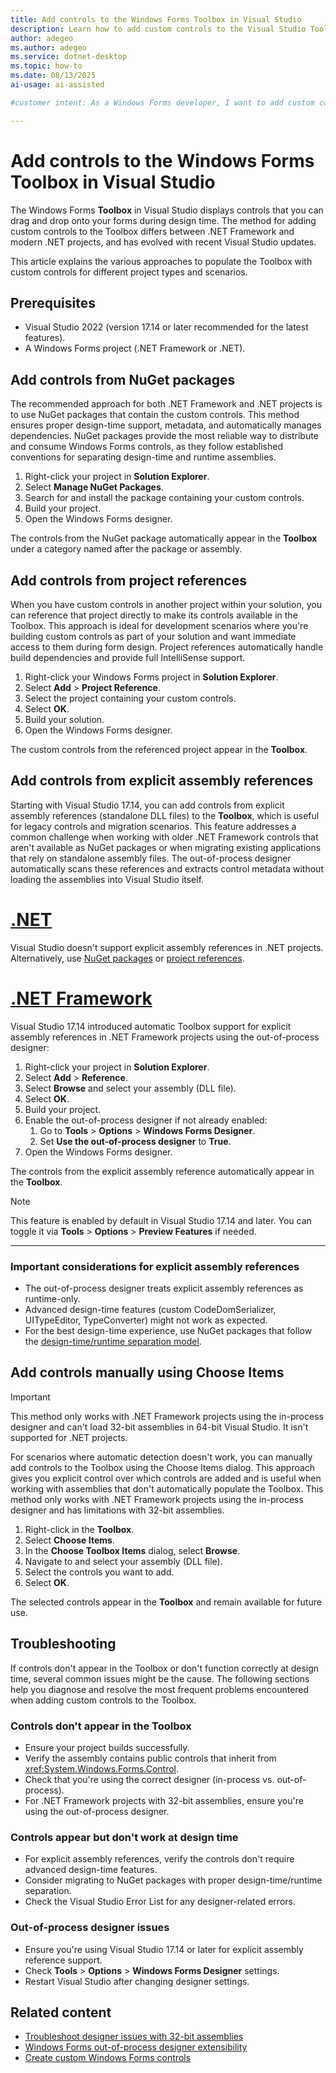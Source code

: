 ```yaml
---
title: Add controls to the Windows Forms Toolbox in Visual Studio
description: Learn how to add custom controls to the Visual Studio Toolbox for Windows Forms projects in .NET and .NET Framework.
author: adegeo
ms.author: adegeo
ms.service: dotnet-desktop
ms.topic: how-to
ms.date: 08/13/2025
ai-usage: ai-assisted

#customer intent: As a Windows Forms developer, I want to add custom controls to the Visual Studio Toolbox so that I can drag and drop them onto my forms during design time.

---
```


# Add controls to the Windows Forms Toolbox in Visual Studio

The Windows Forms **Toolbox** in Visual Studio displays controls that you can drag and drop onto your forms during design time. The method for adding custom controls to the Toolbox differs between .NET Framework and modern .NET projects, and has evolved with recent Visual Studio updates.

This article explains the various approaches to populate the Toolbox with custom controls for different project types and scenarios.

## Prerequisites

- Visual Studio 2022 (version 17.14 or later recommended for the latest features).
- A Windows Forms project (.NET Framework or .NET).

## Add controls from NuGet packages

The recommended approach for both .NET Framework and .NET projects is to use NuGet packages that contain the custom controls. This method ensures proper design-time support, metadata, and automatically manages dependencies. NuGet packages provide the most reliable way to distribute and consume Windows Forms controls, as they follow established conventions for separating design-time and runtime assemblies.

1. Right-click your project in **Solution Explorer**.
1. Select **Manage NuGet Packages**.
1. Search for and install the package containing your custom controls.
1. Build your project.
1. Open the Windows Forms designer.

The controls from the NuGet package automatically appear in the **Toolbox** under a category named after the package or assembly.

## Add controls from project references

When you have custom controls in another project within your solution, you can reference that project directly to make its controls available in the Toolbox. This approach is ideal for development scenarios where you're building custom controls as part of your solution and want immediate access to them during form design. Project references automatically handle build dependencies and provide full IntelliSense support.

1. Right-click your Windows Forms project in **Solution Explorer**.
1. Select **Add** > **Project Reference**.
1. Select the project containing your custom controls.
1. Select **OK**.
1. Build your solution.
1. Open the Windows Forms designer.

The custom controls from the referenced project appear in the **Toolbox**.

## Add controls from explicit assembly references

Starting with Visual Studio 17.14, you can add controls from explicit assembly references (standalone DLL files) to the **Toolbox**, which is useful for legacy controls and migration scenarios. This feature addresses a common challenge when working with older .NET Framework controls that aren't available as NuGet packages or when migrating existing applications that rely on standalone assembly files. The out-of-process designer automatically scans these references and extracts control metadata without loading the assemblies into Visual Studio itself.

# [.NET](#tab/dotnet)

Visual Studio doesn't support explicit assembly references in .NET projects. Alternatively, use [NuGet packages](#add-controls-from-nuget-packages) or [project references](#add-controls-from-project-references).

# [.NET Framework](#tab/dotnetframework)

Visual Studio 17.14 introduced automatic Toolbox support for explicit assembly references in .NET Framework projects using the out-of-process designer:

01. Right-click your project in **Solution Explorer**.
01. Select **Add** > **Reference**.
01. Select **Browse** and select your assembly (DLL file).
01. Select **OK**.
01. Build your project.
01. Enable the out-of-process designer if not already enabled:
    01. Go to **Tools** > **Options** > **Windows Forms Designer**.
    01. Set **Use the out-of-process designer** to **True**.
01. Open the Windows Forms designer.

The controls from the explicit assembly reference automatically appear in the **Toolbox**.

> [!NOTE]
> This feature is enabled by default in Visual Studio 17.14 and later. You can toggle it via **Tools** > **Options** > **Preview Features** if needed.

---

### Important considerations for explicit assembly references

- The out-of-process designer treats explicit assembly references as runtime-only.
- Advanced design-time features (custom CodeDomSerializer, UITypeEditor, TypeConverter) might not work as expected.
- For the best design-time experience, use NuGet packages that follow the [design-time/runtime separation model](https://github.com/microsoft/winforms-designer-extensibility/blob/main/docs/sdk/control-library-nuget-package-spec.md).

## Add controls manually using Choose Items

> [!IMPORTANT]
> This method only works with .NET Framework projects using the in-process designer and can't load 32-bit assemblies in 64-bit Visual Studio. It isn't supported for .NET projects.

For scenarios where automatic detection doesn't work, you can manually add controls to the Toolbox using the Choose Items dialog. This approach gives you explicit control over which controls are added and is useful when working with assemblies that don't automatically populate the Toolbox. This method only works with .NET Framework projects using the in-process designer and has limitations with 32-bit assemblies.

1. Right-click in the **Toolbox**.
1. Select **Choose Items**.
1. In the **Choose Toolbox Items** dialog, select **Browse**.
1. Navigate to and select your assembly (DLL file).
1. Select the controls you want to add.
1. Select **OK**.

The selected controls appear in the **Toolbox** and remain available for future use.

## Troubleshooting

If controls don't appear in the Toolbox or don't function correctly at design time, several common issues might be the cause. The following sections help you diagnose and resolve the most frequent problems encountered when adding custom controls to the Toolbox.

### Controls don't appear in the Toolbox

- Ensure your project builds successfully.
- Verify the assembly contains public controls that inherit from <xref:System.Windows.Forms.Control>.
- Check that you're using the correct designer (in-process vs. out-of-process).
- For .NET Framework projects with 32-bit assemblies, ensure you're using the out-of-process designer.

### Controls appear but don't work at design time

- For explicit assembly references, verify the controls don't require advanced design-time features.
- Consider migrating to NuGet packages with proper design-time/runtime separation.
- Check the Visual Studio Error List for any designer-related errors.

### Out-of-process designer issues

- Ensure you're using Visual Studio 17.14 or later for explicit assembly reference support.
- Check **Tools** > **Options** > **Windows Forms Designer** settings.
- Restart Visual Studio after changing designer settings.

## Related content

- [Troubleshoot designer issues with 32-bit assemblies](troubleshoot-32bit.md)
- [Windows Forms out-of-process designer extensibility](https://github.com/microsoft/winforms-designer-extensibility)
- [Create custom Windows Forms controls](/dotnet/desktop/winforms/controls/custom-control-painting-and-rendering)
